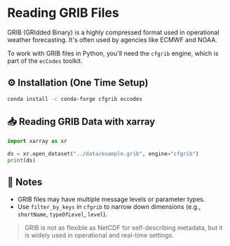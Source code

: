 # Reading GRIB Files

GRIB (GRIdded Binary) is a highly compressed format used in operational weather forecasting. It's often used by agencies like ECMWF and NOAA.

To work with GRIB files in Python, you'll need the `cfgrib` engine, which is part of the `ecCodes` toolkit.

## ⚙️ Installation (One Time Setup)

```bash
conda install -c conda-forge cfgrib eccodes
```

## 📥 Reading GRIB Data with xarray

```python
import xarray as xr

ds = xr.open_dataset("../data/example.grib", engine="cfgrib")
print(ds)
```

## 🧠 Notes

- GRIB files may have multiple message levels or parameter types.
- Use `filter_by_keys` in `cfgrib` to narrow down dimensions (e.g., `shortName`, `typeOfLevel`, `level`).

> GRIB is not as flexible as NetCDF for self-describing metadata, but it is widely used in operational and real-time settings.


